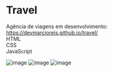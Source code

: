 # Travel
Agência de viagens em desenvolvimento: https://devmarcioreis.github.io/travel/ <br>
HTML <br>
CSS <br>
JavaScript

![image](https://user-images.githubusercontent.com/107413382/211596372-b7e68f55-6997-4736-b4bf-957965cbc7d5.png)
![image](https://user-images.githubusercontent.com/107413382/211809834-f169dec1-5f46-437d-97de-f641979ca890.png)
![image](https://user-images.githubusercontent.com/107413382/211596158-2dd844ce-04e1-49ee-b625-3cc4466e9170.png)
